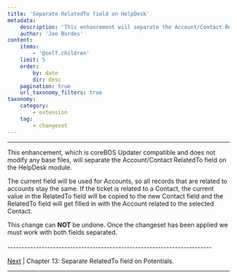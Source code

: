 ```yaml
---
title: 'Separate RelatedTo field on HelpDesk'
metadata:
    description: 'This enhancement will separate the Account/Contact RelatedTo field on the HelpDesk module.'
    author: 'Joe Bordes'
content:
    items:
        - '@self.children'
    limit: 5
    order:
        by: date
        dir: desc
    pagination: true
    url_taxonomy_filters: true
taxonomy:
    category:
        - extension
    tag:
        - changeset
---
```


---

This enhancement, which is coreBOS Updater compatible and does not
modify any base files, will separate the Account/Contact RelatedTo field
on the HelpDesk module.

The current field will be used for Accounts, so all records that are
related to accounts stay the same. If the ticket is related to a
Contact, the current value in the RelatedTo field will be copied to the
new Contact field and the RelatedTo field will get filled in with the
Account related to the selected Contact.

<div class="notices red"> This change can <strong>NOT</strong> be undone.
Once the changeset has been applied we must work with both fields
separated. </div>

<br>
------------------------------------------------------------------------

[Next](http://localhost/coreBOSDocumentation/knowledge-base/configuration-store//changeset/enhancepotrelto/id:42cfebf951f8498092ac0e950ee67b1e/store:configuration) | Chapter 13: Separate RelatedTo field on Potentials.

------------------------------------------------------------------------